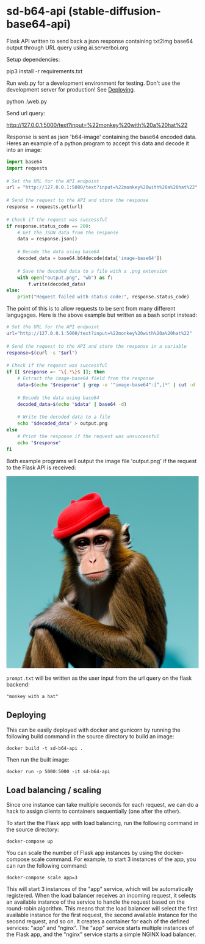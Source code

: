 # sd-b64-api (stable-diffusion-base64-api)

Flask API written to send back a json response containing txt2img base64 output through URL query using ai.serverboi.org

Setup dependencies:

pip3 install -r requirements.txt

Run web.py for a development environment for testing. Don't use the development server for production! See [Deploying](#deploying).

python .\web.py

Send url query:

http://127.0.0.1:5000/text?input=%22monkey%20with%20a%20hat%22

Response is sent as json 'b64-image' containing the base64 encoded data. Heres an example of a python program to accept this data and decode it into an image:

```python
import base64
import requests

# Set the URL for the API endpoint
url = "http://127.0.0.1:5000/text?input=%22monkey%20with%20a%20hat%22"

# Send the request to the API and store the response
response = requests.get(url)

# Check if the request was successful
if response.status_code == 200:
    # Get the JSON data from the response
    data = response.json()

    # Decode the data using base64
    decoded_data = base64.b64decode(data['image-base64'])

    # Save the decoded data to a file with a .png extension
    with open("output.png", "wb") as f:
        f.write(decoded_data)
else:
    print("Request failed with status code:", response.status_code)
```

The point of this is to allow requests to be sent from many different langugages. Here is the above example but written as a bash script instead:

```bash
# Set the URL for the API endpoint
url="http://127.0.0.1:5000/text?input=%22monkey%20with%20a%20hat%22"

# Send the request to the API and store the response in a variable
response=$(curl -s "$url")

# Check if the request was successful
if [[ $response =~ ^\{.*\}$ ]]; then
    # Extract the image-base64 field from the response
    data=$(echo "$response" | grep -o '"image-base64":[^,]*' | cut -d ':' -f 2- | tr -d '"')

    # Decode the data using base64
    decoded_data=$(echo "$data" | base64 -d)

    # Write the decoded data to a file
    echo "$decoded_data" > output.png
else
    # Print the response if the request was unsuccessful
    echo "$response"
fi

```

Both example programs will output the image file 'output.png' if the request to the Flask API is received:

![program outputs the image](/static/output.png "decoded base64 image from url query")

`prompt.txt` will be written as the user input from the url query on the flask backend:
```
"monkey with a hat"
```
## Deploying

This can be easily deployed with docker and gunicorn by running the following build command in the source directory to build an image:

```
docker build -t sd-b64-api .
```

Then run the built image:

```
docker run -p 5000:5000 -it sd-b64-api
```
## Load balancing / scaling

Since one instance can take multiple seconds for each request, we can do a hack to assign clients to containers sequentially (one after the other).

To start the the Flask app with load balancing, run the following command in the source directory:

```
docker-compose up
```
You can scale the number of Flask app instances by using the docker-compose scale command. For example, to start 3 instances of the app, you can run the following command:

```
docker-compose scale app=3
```

This will start 3 instances of the "app" service, which will be automatically registered. When the load balancer receives an incoming request, it selects an available instance of the service to handle the request based on the round-robin algorithm. This means that the load balancer will select the first available instance for the first request, the second available instance for the second request, and so on.
It creates a container for each of the defined services: "app" and "nginx". The "app" service starts multiple instances of the Flask app, and the "nginx" service starts a simple NGINX load balancer.
